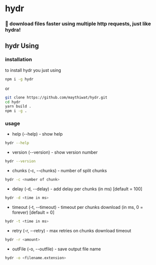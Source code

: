# hydr 
### 🐲 download files faster using multiple http requests, just like hydra!

## hydr Using
### installation
  to install hydr you just using
```bash
npm i -g hydr
```
  or
```bash
git clone https://github.com/maythiwat/hydr.git
cd hydr
yarn build .
npm i -g .
```


### usage
  - help (--help) - show help
```bash
hydr --help
```
  - version (--version) - show version number
```bash
hydr --version
```
  - chunks (-c, --chunks) - number of split chunks
```bash
hydr -c <number of chunk>
```
  - delay (-d, --delay) - add delay per chunks (in ms) [default = 100]
```bash
hydr -d <time in ms>
```
  - timeout (-t, --timeout) - timeout per chunks download (in ms, 0 = forever) [default = 0]
```bash
hydr -t <time in ms>
```
  - retry (-r, --retry) - max retries on chunks download timeout 
```bash
hydr -r <amount>
```
  - outFile (-o, --outfile) - save output file name
```bash
hydr -o <filename.extension>
```
